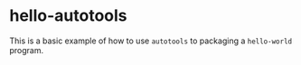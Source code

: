 # hello-autotools

This is a basic example of how to use `autotools` to packaging a `hello-world` program.
